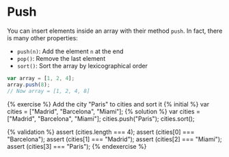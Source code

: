 # Push

You can insert elements inside an array with their method `push`. In fact, there is many other properties:
- `push(n)`: Add the element `n` at the end
- `pop()`: Remove the last element
- `sort()`: Sort the array by lexicographical order

```javascript
var array = [1, 2, 4];
array.push(8);
// Now array = [1, 2, 4, 8]
```

{% exercise %}
Add the city "Paris" to cities and sort it
{% initial %}
var cities = ["Madrid", "Barcelona", "Miami"];
{% solution %}
var cities = ["Madrid", "Barcelona", "Miami"];
cities.push("Paris");
cities.sort();

{% validation %}
assert (cities.length === 4);
assert (cities[0] === "Barcelona");
assert (cities[1] === "Madrid");
assert (cities[2] === "Miami");
assert (cities[3] === "Paris");
{% endexercise %}